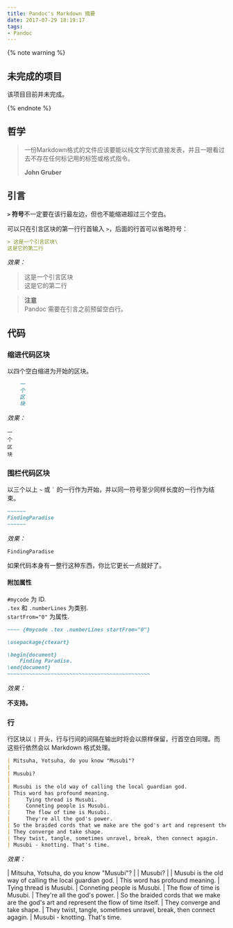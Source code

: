 ```yaml
---
title: Pandoc's Markdown 摘要
date: 2017-07-29 18:19:17
tags:
- Pandoc
---
```



{% note warning %}

<h2>未完成的项目</h2>

该项目目前并未完成。

{% endnote %}

## 哲学

> 一份Markdown格式的文件应该要能以纯文字形式直接发表，并且一眼看过去不存在任何标记用的标签或格式指令。
>
>
> **John Gruber**

## 引言

**`>` 符号**不一定要在该行最左边，但也不能缩进超过三个空白。

可以只在引言区块的第一行行首输入 `>`，后面的行首可以省略符号：

```markdown
> 这是一个引言区块\
这是它的第二行
```
*效果：*

> 这是一个引言区块\
这是它的第二行

> **注意** \
> Pandoc 需要在引言之前预留空白行。

## 代码

### 缩进代码区块

以四个空白缩进为开始的区块。

````markdown
    一
    个
    区
    块
````

*效果：*

    一
    个
    区
    块

### 围栏代码区块

以三个以上 `~` 或 `` ` `` 的一行作为开始，并以同一符号至少同样长度的一行作为结束。

```markdown
~~~~~~
FindingParadise
~~~~~~
```

*效果：*

~~~~~~
FindingParadise
~~~~~~

如果代码本身有一整行这种东西，你比它更长一点就好了。

#### 附加属性

`#mycode` 为 ID.\
`.tex` 和 `.numberLines` 为类别.\
`startFrom="0"` 为属性.

```markdown
~~~~ {#mycode .tex .numberLines startFrom="0"}

\usepackage{ctexart}

\begin{document}
    Finding Paradise.
\end{document}
~~~~~~~~~~~~~~~~~~~~~~~~~~~~~~~~~~~~~~~~~~~~~~
```

*效果：*

**不支持。**

### 行

行区块以 `|` 开头，行与行间的间隔在输出时将会以原样保留，行首空白同理。而这些行依然会以 Markdown 格式处理。

```markdown
| Mitsuha, Yotsuha, do you know "Musubi"?
|
| Musubi?
|
| Musubi is the old way of calling the local guardian god.
| This word has profound meaning.
|     Tying thread is Musubi.
|     Conneting people is Musubi.
|     The flow of time is Musubi.
|     They're all the god's power.
| So the braided cords that we make are the god's art and represent the flow of time itself.
| They converge and take shape.
| They twist, tangle, sometimes unravel, break, then connect agagin.
| Musubi - knotting. That's time.
```

*效果：*

| Mitsuha, Yotsuha, do you know "Musubi"?
|
| Musubi?
|
| Musubi is the old way of calling the local guardian god.
| This word has profound meaning.
|     Tying thread is Musubi.
|     Conneting people is Musubi.
|     The flow of time is Musubi.
|     They're all the god's power.
| So the braided cords that we make are the god's art and represent the flow of time itself.
| They converge and take shape.
| They twist, tangle, sometimes unravel, break, then connect agagin.
| Musubi - knotting. That's time.

